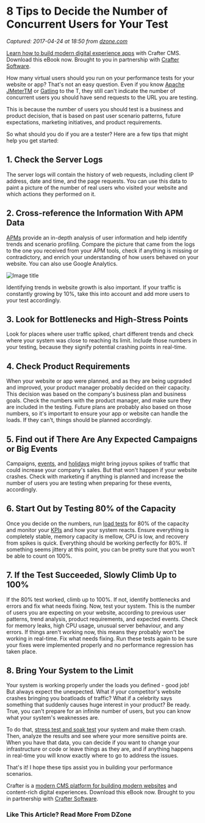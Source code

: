 # 8 Tips to Decide the Number of Concurrent Users for Your Test

_Captured: 2017-04-24 at 18:50 from [dzone.com](https://dzone.com/articles/8-tips-to-decide-the-number-of-concurrent-users-fo?oid=twitter&utm_content=bufferd232a&utm_medium=social&utm_source=twitter.com&utm_campaign=buffer)_

[Learn how to build modern digital experience apps](https://dzone.com/go?i=190130&u=http%3A%2F%2Fwww.craftersoftware.com%2Fresources%2Flp%3Fid%3D%2Fmodern-web-dev-with-java%26t%3Deb) with Crafter CMS. Download this eBook now. Brought to you in partnership with [Crafter Software](https://dzone.com/go?i=190130&u=http%3A%2F%2Fwww.craftersoftware.com%2Fresources%2Flp%3Fid%3D%2Fmodern-web-dev-with-java%26t%3Deb).

How many virtual users should you run on your performance tests for your website or app? That's not an easy question. Even if you know [Apache JMeterTM](http://jmeter.apache.org/) or [Gatling](http://gatling.io/) to the T, they still can't indicate the number of concurrent users you should have send requests to the URL you are testing.

This is because the number of users you should test is a business and product decision, that is based on past user scenario patterns, future expectations, marketing initiatives, and product requirements.

So what should you do if you are a tester? Here are a few tips that might help you get started:

## 1\. Check the Server Logs

The server logs will contain the history of web requests, including client IP address, date and time, and the page requests. You can use this data to paint a picture of the number of real users who visited your website and which actions they performed on it.

## 2\. Cross-reference the Information With APM Data

[APMs](https://www.blazemeter.com/blog/ultimate-devops-tools-ecosystem-tutorial-part-6-operate?utm_source=BM&utm_medium=BM_blog&utm_campaign=eight-tips-deciding-number-concurrent-users-your-test) provide an in-depth analysis of user information and help identify trends and scenario profiling. Compare the picture that came from the logs to the one you received from your APM tools, check if anything is missing or contradictory, and enrich your understanding of how users behaved on your website. You can also use Google Analytics.

![Image title](https://cdn2.hubspot.net/hubfs/208250/Blog_Images/Screen%20Shot%202017-04-04%20at%204.15.15%20PM%20\(1\).png)

Identifying trends in website growth is also important. If your traffic is constantly growing by 10%, take this into account and add more users to your test accordingly.

## 3\. Look for Bottlenecks and High-Stress Points 

Look for places where user traffic spiked, chart different trends and check where your system was close to reaching its limit. Include those numbers in your testing, because they signify potential crashing points in real-time.

## 4\. Check Product Requirements

When your website or app were planned, and as they are being upgraded and improved, your product manager probably decided on their capacity. This decision was based on the company's business plan and business goals. Check the numbers with the product manager, and make sure they are included in the testing. Future plans are probably also based on those numbers, so it's important to ensure your app or website can handle the loads. If they can't, things should be planned accordingly.

## 5\. Find out if There Are Any Expected Campaigns or Big Events

Campaigns, [events](https://www.blazemeter.com/blog/your-site-or-app-ready-black-friday-2016-infographic?utm_source=BM&utm_medium=BM_blog&utm_campaign=eight-tips-deciding-number-concurrent-users-your-test), and [holidays](https://www.blazemeter.com/blog/5-valentines-day-tips-load-testing-dating-websites-and-apps?utm_source=BM&utm_medium=BM_blog&utm_campaign=eight-tips-deciding-number-concurrent-users-your-test) might bring joyous spikes of traffic that could increase your company's sales. But that won't happen if your website crashes. Check with marketing if anything is planned and increase the number of users you are testing when preparing for these events, accordingly.

## 6\. Start Out by Testing 80% of the Capacity

Once you decide on the numbers, run [load tests](https://www.blazemeter.com/jmeter-load-testing?utm_source=BM&utm_medium=BM_blog&utm_campaign=eight-tips-deciding-number-concurrent-users-your-test) for 80% of the capacity and monitor your [KPIs](https://www.blazemeter.com/blog/load-testing-kpis-part-1-what-are-kpis?utm_source=BM&utm_medium=BM_blog&utm_campaign=eight-tips-deciding-number-concurrent-users-your-test) and how your system reacts. Ensure everything is completely stable, memory capacity is mellow, CPU is low, and recovery from spikes is quick. Everything should be working perfectly for 80%. If something seems jittery at this point, you can be pretty sure that you won't be able to count on 100%.

## 7\. If the Test Succeeded, Slowly Climb Up to 100%

If the 80% test worked, climb up to 100%. If not, identify bottlenecks and errors and fix what needs fixing. Now, test your system. This is the number of users you are expecting on your website, according to previous user patterns, trend analysis, product requirements, and expected events. Check for memory leaks, high CPU usage, unusual server behaviour, and any errors. If things aren't working now, this means they probably won't be working in real-time. Fix what needs fixing. Run these tests again to be sure your fixes were implemented properly and no performance regression has taken place.

## 8\. Bring Your System to the Limit

Your system is working properly under the loads you defined - good job! But always expect the unexpected. What if your competitor's website crashes bringing you boatloads of traffic? What if a celebrity says something that suddenly causes huge interest in your product? Be ready. True, you can't prepare for an infinite number of users, but you can know what your system's weaknesses are.

To do that, [stress test and soak test](https://www.blazemeter.com/blog/performance-testing-vs-load-testing-vs-stress-testing?utm_source=BM&utm_medium=BM_blog&utm_campaign=eight-tips-deciding-number-concurrent-users-your-test) your system and make them crash. Then, analyze the results and see where your more sensitive points are. When you have that data, you can decide if you want to change your infrastructure or code or leave things as they are, and if anything happens in real-time you will know exactly where to go to address the issues.

That's it! I hope these tips assist you in building your performance scenarios.

Crafter is a [modern CMS platform for building modern websites](https://dzone.com/go?i=190131&u=http%3A%2F%2Fwww.craftersoftware.com%2Fresources%2Flp%3Fid%3D%2Fmodern-web-dev-with-java%26t%3Deb) and content-rich digital experiences. Download this eBook now. Brought to you in partnership with [Crafter Software](https://dzone.com/go?i=190131&u=http%3A%2F%2Fwww.craftersoftware.com%2Fresources%2Flp%3Fid%3D%2Fmodern-web-dev-with-java%26t%3Deb).

### Like This Article? Read More From DZone
